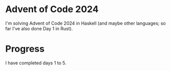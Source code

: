 # Advent of Code 2024
I'm solving Advent of Code 2024 in Haskell (and maybe other languages; so far I've also done Day 1 in Rust).

# Progress
I have completed days 1 to 5.
